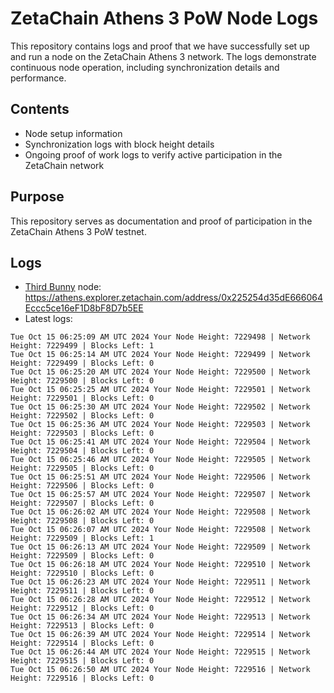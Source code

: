# ZetaChain Athens 3 PoW Node Logs
This repository contains logs and proof that we have successfully set up and run a node on the ZetaChain Athens 3 network. The logs demonstrate continuous node operation, including synchronization details and performance.

## Contents
- Node setup information
- Synchronization logs with block height details
- Ongoing proof of work logs to verify active participation in the ZetaChain network

## Purpose
This repository serves as documentation and proof of participation in the ZetaChain Athens 3 PoW testnet.

## Logs

- [Third Bunny](https://thirdbunny.xyz/) node: https://athens.explorer.zetachain.com/address/0x225254d35dE666064Eccc5ce16eF1D8bF8D7b5EE
- Latest logs:
```
Tue Oct 15 06:25:09 AM UTC 2024 Your Node Height: 7229498 | Network Height: 7229499 | Blocks Left: 1
Tue Oct 15 06:25:14 AM UTC 2024 Your Node Height: 7229499 | Network Height: 7229499 | Blocks Left: 0
Tue Oct 15 06:25:20 AM UTC 2024 Your Node Height: 7229500 | Network Height: 7229500 | Blocks Left: 0
Tue Oct 15 06:25:25 AM UTC 2024 Your Node Height: 7229501 | Network Height: 7229501 | Blocks Left: 0
Tue Oct 15 06:25:30 AM UTC 2024 Your Node Height: 7229502 | Network Height: 7229502 | Blocks Left: 0
Tue Oct 15 06:25:36 AM UTC 2024 Your Node Height: 7229503 | Network Height: 7229503 | Blocks Left: 0
Tue Oct 15 06:25:41 AM UTC 2024 Your Node Height: 7229504 | Network Height: 7229504 | Blocks Left: 0
Tue Oct 15 06:25:46 AM UTC 2024 Your Node Height: 7229505 | Network Height: 7229505 | Blocks Left: 0
Tue Oct 15 06:25:51 AM UTC 2024 Your Node Height: 7229506 | Network Height: 7229506 | Blocks Left: 0
Tue Oct 15 06:25:57 AM UTC 2024 Your Node Height: 7229507 | Network Height: 7229507 | Blocks Left: 0
Tue Oct 15 06:26:02 AM UTC 2024 Your Node Height: 7229508 | Network Height: 7229508 | Blocks Left: 0
Tue Oct 15 06:26:07 AM UTC 2024 Your Node Height: 7229508 | Network Height: 7229509 | Blocks Left: 1
Tue Oct 15 06:26:13 AM UTC 2024 Your Node Height: 7229509 | Network Height: 7229509 | Blocks Left: 0
Tue Oct 15 06:26:18 AM UTC 2024 Your Node Height: 7229510 | Network Height: 7229510 | Blocks Left: 0
Tue Oct 15 06:26:23 AM UTC 2024 Your Node Height: 7229511 | Network Height: 7229511 | Blocks Left: 0
Tue Oct 15 06:26:28 AM UTC 2024 Your Node Height: 7229512 | Network Height: 7229512 | Blocks Left: 0
Tue Oct 15 06:26:34 AM UTC 2024 Your Node Height: 7229513 | Network Height: 7229513 | Blocks Left: 0
Tue Oct 15 06:26:39 AM UTC 2024 Your Node Height: 7229514 | Network Height: 7229514 | Blocks Left: 0
Tue Oct 15 06:26:44 AM UTC 2024 Your Node Height: 7229515 | Network Height: 7229515 | Blocks Left: 0
Tue Oct 15 06:26:50 AM UTC 2024 Your Node Height: 7229516 | Network Height: 7229516 | Blocks Left: 0
```
